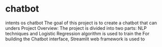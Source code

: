 # chatbot
intents os chatbot The goal of this project is to create a chatbot that can unders  Project Overview: The project is divided into two parts:  NLP techniques and Logistic Regression algorithm is used to train the For building the Chatbot interface, Streamlit web framework is used to
